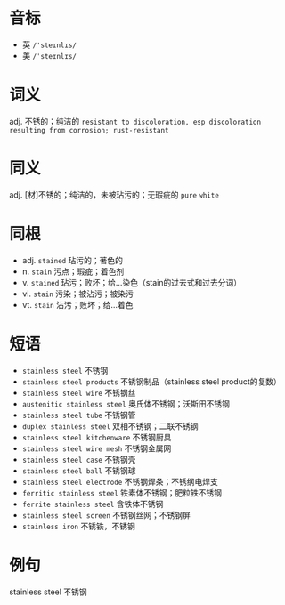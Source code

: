 # 音标

- 英 `/'steɪnlɪs/`
- 美 `/ˈsteɪnlɪs/`

# 词义

adj. 不锈的；纯洁的
`resistant to discoloration, esp discoloration resulting from corrosion; rust-resistant`

# 同义

adj. [材]不锈的；纯洁的，未被玷污的；无瑕疵的
`pure` `white`

# 同根

- adj. `stained` 玷污的；著色的
- n. `stain` 污点；瑕疵；着色剂
- v. `stained` 玷污；败坏；给…染色（stain的过去式和过去分词）
- vi. `stain` 污染；被沾污；被染污
- vt. `stain` 沾污；败坏；给…着色

# 短语

- `stainless steel` 不锈钢
- `stainless steel products` 不锈钢制品（stainless steel product的复数）
- `stainless steel wire` 不锈钢丝
- `austenitic stainless steel` 奥氏体不锈钢；沃斯田不锈钢
- `stainless steel tube` 不锈钢管
- `duplex stainless steel` 双相不锈钢；二联不锈钢
- `stainless steel kitchenware` 不锈钢厨具
- `stainless steel wire mesh` 不锈钢金属网
- `stainless steel case` 不锈钢壳
- `stainless steel ball` 不锈钢球
- `stainless steel electrode` 不锈钢焊条；不锈纲电焊支
- `ferritic stainless steel` 铁素体不锈钢；肥粒铁不锈钢
- `ferrite stainless steel` 含铁体不锈钢
- `stainless steel screen` 不锈钢丝网；不锈钢屏
- `stainless iron` 不锈铁，不锈钢

# 例句

stainless steel
不锈钢


